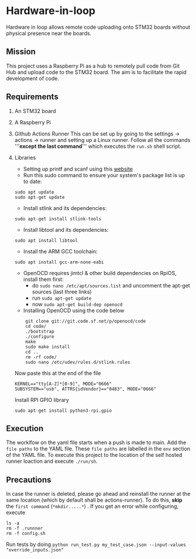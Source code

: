 # Hardware-in-loop
Hardware in loop allows remote code uploading onto STM32 boards without physical presence near the boards.

## Mission
This project uses a Raspberry Pi as a hub to remotely pull code from Git Hub and upload code to the STM32 board. The aim is to facilitate the rapid development of code.

## Requirements
1. An STM32 board
2. A Raspberry Pi
3. Github Actions Runner
This can be set up by going to the settings -> actions -> runner and setting up a Linux runner. Follow all the commands '''**except the last command**''' which executes the `run.sh` shell script. 
4. Libraries
    - Setting up printf and scanf using this [website](https://shawnhymel.com/1873/how-to-use-printf-on-stm32/)
    - Run this sudo command to ensure your system's package list is up to date:
   ```
   sudo apt update
   sudo apt-get update
   ```
    - Install stlink and its dependencies:
    ```
    sudo apt-get install stlink-tools
    ```
    - Install libtool and its dependencies:
   ```
   sudo apt install libtool
   ```
    - Install the ARM GCC toolchain:
   ```
   sudo apt install gcc-arm-none-eabi
   ```
   - OpenOCD requires jimtcl & other build dependencies on RpiOS, install them first:
        - do `sudo nano /etc/apt/sources.list` and uncomment the apt-get sources (last three links)
        - run `sudo apt-get update`
        - now `sudo apt-get build-dep openocd`
    - Installing OpenOCD using the code below
    ``` 
        git clone git://git.code.sf.net/p/openocd/code
        cd code/
        ./bootstrap
        ./configure
        make
        sudo make install
        cd ..
        rm -rf code/
        sudo nano /etc/udev/rules.d/stlink.rules
    ```
    Now paste this at the end of the file
    ```
    KERNEL=="tty[A-Z]*[0-9]", MODE="0666"
    SUBSYSTEM=="usb", ATTRS{idVendor}=="0483", MODE="0666"
    ```

    Install RPI GPIO library
    ```
    sudo apt-get install python3-rpi.gpio
    ```
   
## Execution
The worklfow on the yaml file starts when a push is made to main. 
Add the `file paths` to the YAML file. These `file paths` are labelled in the `env` section of the YAML file.
To execute this project to the location of the self hosted runner loaction and execute `./run/sh`.

## Precautions
In case the runner is deleted, please go ahead and reinstall the runner at the same location (which by default shall be actions-runner). To do this, **skip** the `first command` (`*mkdir.....*`) . 
If you get an error while configuring, execute
```
ls -a
rm -f .runnner
rm -f config.sh
```

Run tests by doing `python run_test.py my_test_case.json --input-values "override_inputs.json"`



